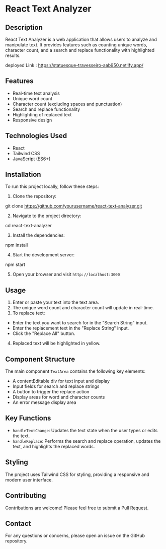 # React Text Analyzer

## Description

React Text Analyzer is a web application that allows users to analyze and manipulate text. It provides features such as counting unique words, character count, and a search and replace functionality with highlighted results.

deployed Link : https://statuesque-travesseiro-aab950.netlify.app/

## Features

- Real-time text analysis
- Unique word count
- Character count (excluding spaces and punctuation)
- Search and replace functionality
- Highlighting of replaced text
- Responsive design

## Technologies Used

- React
- Tailwind CSS
- JavaScript (ES6+)

## Installation

To run this project locally, follow these steps:

1. Clone the repository:

git clone https://github.com/yourusername/react-text-analyzer.git

2. Navigate to the project directory:

cd react-text-analyzer

3. Install the dependencies:

npm install

4. Start the development server:

npm start

5. Open your browser and visit `http://localhost:3000`

## Usage

1. Enter or paste your text into the text area.
2. The unique word count and character count will update in real-time.
3. To replace text:

- Enter the text you want to search for in the "Search String" input.
- Enter the replacement text in the "Replace String" input.
- Click the "Replace All" button.

4. Replaced text will be highlighted in yellow.

## Component Structure

The main component `TextArea` contains the following key elements:

- A contentEditable div for text input and display
- Input fields for search and replace strings
- A button to trigger the replace action
- Display areas for word and character counts
- An error message display area

## Key Functions

- `handleTextChange`: Updates the text state when the user types or edits the text.
- `handleReplace`: Performs the search and replace operation, updates the text, and highlights the replaced words.

## Styling

The project uses Tailwind CSS for styling, providing a responsive and modern user interface.

## Contributing

Contributions are welcome! Please feel free to submit a Pull Request.

## Contact

For any questions or concerns, please open an issue on the GitHub repository.
